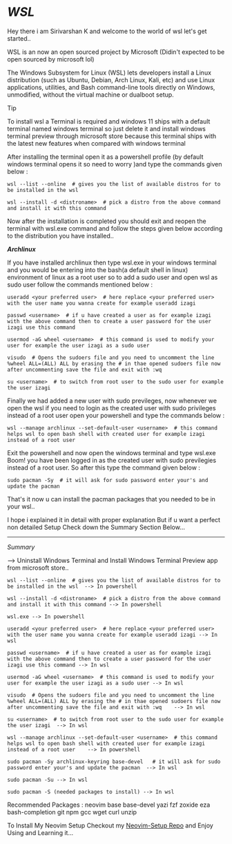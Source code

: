 # *WSL*

Hey there i am Sirivarshan K and welcome to the world of wsl let's get started..

WSL is an now an open sourced project by Microsoft (Didin't expected to be open sourced by microsoft lol)

The Windows Subsystem for Linux (WSL) lets developers install a Linux distribution (such as Ubuntu, Debian, Arch Linux, Kali, etc) and use Linux applications, utilities, and Bash command-line tools directly on Windows, unmodified, without the virtual machine or dualboot setup.

> [!Tip]
> To install wsl a Terminal is required and windows 11 ships with a default terminal named windows terminal so just delete it and install windows terminal preview through microsoft store because this terminal ships with the latest new features when compared with windows terminal

After installing the terminal open it as a powershell profile (by default windows terminal opens it so need to worry )and type the commands given below :

    wsl --list --online  # gives you the list of available distros for to be installed in the wsl  
  
    wsl --install -d <distroname>  # pick a distro from the above command and install it with this command

Now after the installation is completed you should exit and reopen the terminal with wsl.exe command and follow the steps given below according to the distribution you have installed..

<b> *Archlinux* </b>

If you have installed archlinux then type wsl.exe in your windows terminal and you would be entering into the bash(a default shell in linux) environment of linux as a root user so to add a sudo user and open wsl as sudo user follow the commands mentioned below : 
    
    useradd <your preferred user>  # here replace <your preferred user> with the user name you wanna create for example useradd izagi

    passwd <username>  # if u have created a user as for example izagi with the above command then to create a user password for the user izagi use this command 

    usermod -aG wheel <username>  # this command is used to modify your user for example the user izagi as a sudo user 
    
    visudo  # Opens the sudoers file and you need to uncomment the line  %wheel ALL=(ALL) ALL by erasing the # in thae opened sudoers file now after uncommenting save the file and exit with :wq 

    su <username>  # to switch from root user to the sudo user for example the user izagi 

Finally we had added a new user with sudo previleges, now whenever we open the wsl if you need to login as the created user with sudo privileges instead of a root user open your powershell and type the commands below : 

    wsl --manage archlinux --set-default-user <username>  # this command helps wsl to open bash shell with created user for example izagi instead of a root user

Exit the powershell and now open the windows terminal and type wsl.exe Boom! you have been logged in as the created user with sudo previlegies instead of a root user. So after this type the command given below :

    sudo pacman -Sy  # it will ask for sudo password enter your's and update the pacman 

That's it now u can install the pacman packages that you needed to be in your wsl..

I hope i explained it in detail with proper explanation But if u want a perfect non detailed Setup Check down the Summary Section Below...
_____________________________________________________________________________________________________________________________________________________________
*Summary*

--> Uninstall Windows Terminal and Install Windows Terminal Preview app from microsoft store..

    wsl --list --online  # gives you the list of available distros for to be installed in the wsl  --> In powershell 
  
    wsl --install -d <distroname>  # pick a distro from the above command and install it with this command --> In powershell 

    wsl.exe --> In powershell 
    
    useradd <your preferred user>  # here replace <your preferred user> with the user name you wanna create for example useradd izagi --> In wsl

    passwd <username>  # if u have created a user as for example izagi with the above command then to create a user password for the user izagi use this command --> In wsl 

    usermod -aG wheel <username>  # this command is used to modify your user for example the user izagi as a sudo user --> In wsl
    
    visudo  # Opens the sudoers file and you need to uncomment the line  %wheel ALL=(ALL) ALL by erasing the # in thae opened sudoers file now after uncommenting save the file and exit with :wq    --> In wsl

    su <username>  # to switch from root user to the sudo user for example the user izagi  --> In wsl

    wsl --manage archlinux --set-default-user <username>  # this command helps wsl to open bash shell with created user for example izagi instead of a root user    --> In powershell 

    sudo pacman -Sy archlinux-keyring base-devel   # it will ask for sudo password enter your's and update the pacman  --> In wsl 

    sudo pacman -Su --> In wsl 

    sudo pacman -S (needed packages to install) --> In wsl 

Recommended Packages : neovim base base-devel yazi fzf zoxide eza bash-completion git npm gcc wget curl unzip 

To Install My Neovim Setup Checkout my [Neovim-Setup Repo](https://github.com/varshan-4068/Neovim-Setup.git) and Enjoy Using and Learning it...



